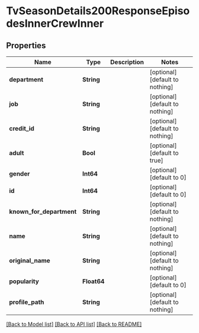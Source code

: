 # TvSeasonDetails200ResponseEpisodesInnerCrewInner


## Properties
Name | Type | Description | Notes
------------ | ------------- | ------------- | -------------
**department** | **String** |  | [optional] [default to nothing]
**job** | **String** |  | [optional] [default to nothing]
**credit_id** | **String** |  | [optional] [default to nothing]
**adult** | **Bool** |  | [optional] [default to true]
**gender** | **Int64** |  | [optional] [default to 0]
**id** | **Int64** |  | [optional] [default to 0]
**known_for_department** | **String** |  | [optional] [default to nothing]
**name** | **String** |  | [optional] [default to nothing]
**original_name** | **String** |  | [optional] [default to nothing]
**popularity** | **Float64** |  | [optional] [default to 0]
**profile_path** | **String** |  | [optional] [default to nothing]


[[Back to Model list]](../README.md#models) [[Back to API list]](../README.md#api-endpoints) [[Back to README]](../README.md)


